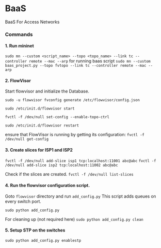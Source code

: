 # BaaS
BaaS For Access Networks

### Commands
#### 1. Run mininet
`sudo mn --custom <script_name> --topo <topo_name> --link tc --controller remote --mac --arp`
for running baas script
`sudo mn --custom baas_project.py --topo fvtopo --link tc --controller remote --mac --arp`

#### 2. FlowVisor
Start flowvisor and initialize the Database.

`sudo -u flowvisor fvconfig generate /etc/flowvisor/config.json`

`sudo /etc/init.d/flowvisor start`

`fvctl -f /dev/null set-config --enable-topo-ctrl`

`sudo /etc/init.d/flowvisor restart`

ensure that FlowVisor is running by getting its configuration:
`fvctl -f /dev/null get-config`

#### 3. Create slices for ISP1 and ISP2
`fvctl -f /dev/null add-slice isp1 tcp:localhost:11001 abc@abc`
`fvctl -f /dev/null add-slice isp2 tcp:localhost:11002 abc@abc`

Check if the slices are created.
`fvctl -f /dev/null list-slices`

#### 4. Run the flowvisor configuration script.

Goto `flowvisor` directory and run `add_config.py`
This script adds queues on every switch port. 

`sudo python add_config.py`

For cleaning up (not required here)
`sudo python add_config.py clean`

#### 5. Setup STP on the switches

`sudo python add_config.py enablestp`



